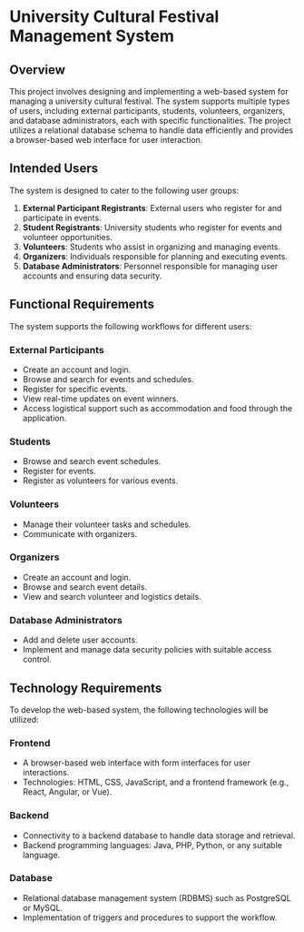 # University Cultural Festival Management System

## Overview
This project involves designing and implementing a web-based system for managing a university cultural festival. The system supports multiple types of users, including external participants, students, volunteers, organizers, and database administrators, each with specific functionalities. The project utilizes a relational database schema to handle data efficiently and provides a browser-based web interface for user interaction.

## Intended Users
The system is designed to cater to the following user groups:
1. **External Participant Registrants**: External users who register for and participate in events.
2. **Student Registrants**: University students who register for events and volunteer opportunities.
3. **Volunteers**: Students who assist in organizing and managing events.
4. **Organizers**: Individuals responsible for planning and executing events.
5. **Database Administrators**: Personnel responsible for managing user accounts and ensuring data security.

## Functional Requirements
The system supports the following workflows for different users:

### External Participants
- Create an account and login.
- Browse and search for events and schedules.
- Register for specific events.
- View real-time updates on event winners.
- Access logistical support such as accommodation and food through the application.

### Students
- Browse and search event schedules.
- Register for events.
- Register as volunteers for various events.

### Volunteers
- Manage their volunteer tasks and schedules.
- Communicate with organizers.

### Organizers
- Create an account and login.
- Browse and search event details.
- View and search volunteer and logistics details.

### Database Administrators
- Add and delete user accounts.
- Implement and manage data security policies with suitable access control.

## Technology Requirements
To develop the web-based system, the following technologies will be utilized:

### Frontend
- A browser-based web interface with form interfaces for user interactions.
- Technologies: HTML, CSS, JavaScript, and a frontend framework (e.g., React, Angular, or Vue).

### Backend
- Connectivity to a backend database to handle data storage and retrieval.
- Backend programming languages: Java, PHP, Python, or any suitable language.

### Database
- Relational database management system (RDBMS) such as PostgreSQL or MySQL.
- Implementation of triggers and procedures to support the workflow.
